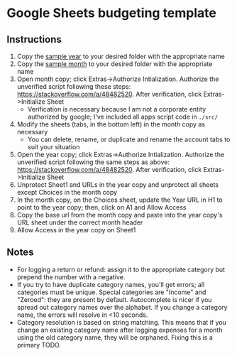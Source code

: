 # Google Sheets budgeting template

## Instructions

1. Copy the [sample year](https://docs.google.com/spreadsheets/d/1L0hlw2Aj91cdvMGzJxN24Vu6ns8Bl7oNBPTPCDbfQPw/edit?usp=sharing) to your desired folder with the appropriate name
2. Copy the [sample month](https://docs.google.com/spreadsheets/d/1-qlCjc9i-t_JzJJjd1RwGDwTQ7QHjhQUaqDio1RjYRs/edit?usp=sharing) to your desired folder with the appropriate name
3. Open month copy; click Extras->Authorize Intialization. Authorize the unverified script following these steps: https://stackoverflow.com/a/48482520. After verification, click Extras->Initialize Sheet
    * Verification is necessary because I am not a corporate entity authorized by google; I've included all apps script code in <code>./src/</code>
4. Modify the sheets (tabs, in the bottom left) in the month copy as necessary
    * You can delete, rename, or duplicate and rename the account tabs to suit your situation
6. Open the year copy; click Extras->Authorize Intialization. Authorize the unverified script following the same steps as above: https://stackoverflow.com/a/48482520. After verification, click Extras->Initialize Sheet
7. Unprotect Sheet1 and URLs in the year copy and unprotect all sheets except Choices in the month copy
8. In the month copy, on the Choices sheet, update the Year URL in H1 to point to the year copy; then, click on A1 and Allow Access
9. Copy the base url from the month copy and paste into the year copy's URL sheet under the correct month header
10. Allow Access in the year copy on Sheet1

## Notes

* For logging a return or refund: assign it to the appropriate category but prepend the number with a negative.
* If you try to have duplicate category names, you'll get errors; all categories must be unique. Special categories are "Income" and "Zeroed": they are present by default. Autocomplete is nicer if you spread out category names over the alphabet. If you change a category name, the errors will resolve in <10 seconds.
* Category resolution is based on string matching. This means that if you change an existing category name after logging expenses for a month using the old category name, they will be orphaned. Fixing this is a primary TODO.
